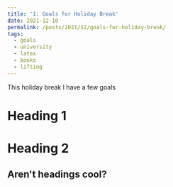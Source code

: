 ```yaml
---
title: '1: Goals for Holiday Break'
date: 2021-12-10
permalink: /posts/2021/12/goals-for-holiday-break/
tags:
  - goals
  - university
  - latex
  - books
  - lifting
---
```


This holiday break I have a few goals

Heading 1
======

Heading 2
======

Aren't headings cool?
------
